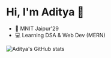 # Hi, I'm Aditya 👋

- 🏫 MNIT Jaipur'29
- 💻 Learning DSA & Web Dev (MERN)

![Aditya's GitHub stats](https://github-readme-stats.vercel.app/api?username=im-adityz&show_icons=true&theme=radical)

<!--
**im-adityz/im-adityz** is a ✨ _special_ ✨ repository because its `README.md` (this file) appears on your GitHub profile.

Here are some ideas to get you started:

- 🔭 I’m currently working on ...
- 🌱 I’m currently learning ...
- 👯 I’m looking to collaborate on ...
- 🤔 I’m looking for help with ...
- 💬 Ask me about ...
- 📫 How to reach me: ...
- 😄 Pronouns: ...
- ⚡ Fun fact: ...
-->
